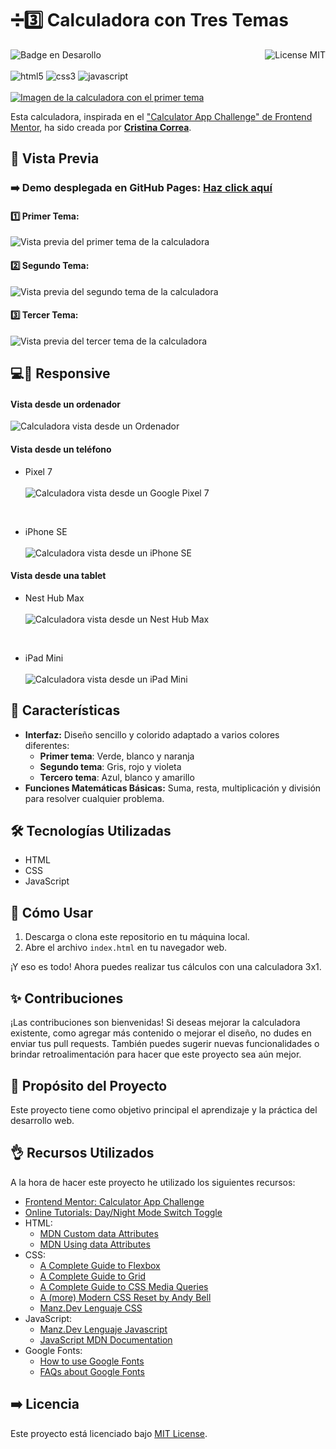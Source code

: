 # ➗3️⃣ Calculadora con Tres Temas
![Badge en Desarollo](https://img.shields.io/badge/STATUS-FINALIZADO-violet)
<img align="right" alt="License MIT" src="https://img.shields.io/badge/LICENSE-MIT-green" /> <br/><br/>
<img alt="html5" src="https://img.shields.io/badge/-HTML5-E34F26?style=flat-square&logo=html5&logoColor=white" />
<img alt="css3" src="https://img.shields.io/badge/-CSS3-1572B6?style=flat-square&logo=css3&logoColor=white" />
<img alt="javascript" src="https://img.shields.io/badge/-JavaScript-F7DF1E?style=flat-square&logo=javascript&logoColor=black" />
<br/><br/>
[![Imagen de la calculadora con el primer tema](https://github.com/CrisCorreaS/three-themed-calculator/blob/main/img/visualizaci%C3%B3n/calculadora-vista1.png)](https://criscorreas.github.io/three-themed-calculator/)

Esta calculadora, inspirada en el ["Calculator App Challenge" de Frontend Mentor](https://www.frontendmentor.io/challenges/calculator-app-9lteq5N29), ha sido creada por **[Cristina Correa](https://www.linkedin.com/in/cristina-correa-segade/)**.

## 👀 Vista Previa

### ➡️ **Demo desplegada en GitHub Pages:** **[Haz click aquí](https://criscorreas.github.io/three-themed-calculator/)**

#### 1️⃣ Primer Tema:
![Vista previa del primer tema de la calculadora](https://github.com/CrisCorreaS/three-themed-calculator/blob/main/img/visualizaci%C3%B3n/calculadora-vista1.png)

#### 2️⃣ Segundo Tema:
![Vista previa del segundo tema de la calculadora](https://github.com/CrisCorreaS/three-themed-calculator/blob/main/img/visualizaci%C3%B3n/calculadora-vista2.png)

#### 3️⃣ Tercer Tema:
![Vista previa del tercer tema de la calculadora](https://github.com/CrisCorreaS/three-themed-calculator/blob/main/img/visualizaci%C3%B3n/calculadora-vista3.png)

## 💻📱 Responsive

#### Vista desde un ordenador
![Calculadora vista desde un Ordenador](https://github.com/CrisCorreaS/three-themed-calculator/blob/main/img/visualizaci%C3%B3n/calculadora-vista1.png)

#### Vista desde un teléfono
- Pixel 7 <br><br>
![Calculadora vista desde un Google Pixel 7](https://github.com/CrisCorreaS/three-themed-calculator/blob/main/img/visualizaci%C3%B3n/calculadora-vista1-pixel7.png)

<br>

- iPhone SE <br><br>
![Calculadora vista desde un iPhone SE](https://github.com/CrisCorreaS/three-themed-calculator/blob/main/img/visualizaci%C3%B3n/calculadora-vista1-iphoneSE.png)

#### Vista desde una tablet
- Nest Hub Max <br><br>
![Calculadora vista desde un Nest Hub Max](https://github.com/CrisCorreaS/three-themed-calculator/blob/main/img/visualizaci%C3%B3n/calculadora-vista1-nestHubMax.png)

<br>

- iPad Mini <br><br>
![Calculadora vista desde un iPad Mini](https://github.com/CrisCorreaS/three-themed-calculator/blob/main/img/visualizaci%C3%B3n/calculadora-vista1-ipadMini.png)

## 🌱 Características

- **Interfaz:** Diseño sencillo y colorido adaptado a varios colores diferentes:
  - **Primer tema**: Verde, blanco y naranja
  - **Segundo tema**: Gris, rojo y violeta
  - **Tercero tema**: Azul, blanco y amarillo
- **Funciones Matemáticas Básicas:** Suma, resta, multiplicación y división para resolver cualquier problema.

## 🛠️ Tecnologías Utilizadas

- HTML
- CSS
- JavaScript

## 📓 Cómo Usar

1. Descarga o clona este repositorio en tu máquina local.
2. Abre el archivo `index.html` en tu navegador web.

¡Y eso es todo! Ahora puedes realizar tus cálculos con una calculadora 3x1.

## ✨ Contribuciones

¡Las contribuciones son bienvenidas! Si deseas mejorar la calculadora existente, como agregar más contenido o mejorar el diseño, no dudes en enviar tus pull requests. También puedes sugerir nuevas funcionalidades o brindar retroalimentación para hacer que este proyecto sea aún mejor.

## 🎯 Propósito del Proyecto

Este proyecto tiene como objetivo principal el aprendizaje y la práctica del desarrollo web.

## 👌 Recursos Utilizados
A la hora de hacer este proyecto he utilizado los siguientes recursos:
- [Frontend Mentor: Calculator App Challenge](https://www.frontendmentor.io/challenges/calculator-app-9lteq5N29)
- [Online Tutorials: Day/Night Mode Switch Toggle](https://www.youtube.com/watch?v=hy27lzmButc)
- HTML:
  - [MDN Custom data Attributes](https://developer.mozilla.org/en-US/docs/Web/HTML/Global_attributes/data-*)
  - [MDN Using data Attributes](https://developer.mozilla.org/en-US/docs/Learn/HTML/Howto/Use_data_attributes)
- CSS:
  - [A Complete Guide to Flexbox](https://css-tricks.com/snippets/css/a-guide-to-flexbox/) 
  - [A Complete Guide to Grid](https://css-tricks.com/snippets/css/complete-guide-grid/) 
  - [A Complete Guide to CSS Media Queries](https://css-tricks.com/a-complete-guide-to-css-media-queries/)
  - [A (more) Modern CSS Reset by Andy Bell](https://piccalil.li/blog/a-more-modern-css-reset/)
  - [Manz.Dev Lenguaje CSS](https://lenguajecss.com/css/)
- JavaScript:
  - [Manz.Dev Lenguaje Javascript](https://lenguajejs.com/javascript/)
  - [JavaScript MDN Documentation](https://developer.mozilla.org/en-US/docs/Web/JavaScript)
- Google Fonts:
  -  [How to use Google Fonts](https://developers.google.com/fonts/docs/css2?hl=es-419)
  - [FAQs about Google Fonts](https://developers.google.com/fonts/faq?hl=es-419)


## ➡️ Licencia
Este proyecto está licenciado bajo [MIT License](https://opensource.org/license/mit/).
